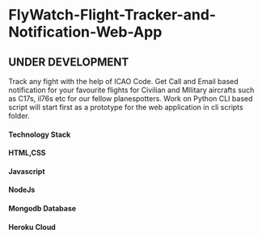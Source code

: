 # FlyWatch-Flight-Tracker-and-Notification-Web-App

## UNDER DEVELOPMENT
Track any fight with the help of ICAO Code. Get Call and Email based notification for your favourite flights for Civilian and MIlitary aircrafts such as C17s, il76s etc for our fellow planespotters.
Work on Python CLI based script will start first as a prototype for the web application in cli scripts folder.

#### Technology Stack ####

#### HTML,CSS 
#### Javascript
#### NodeJs 
#### Mongodb Database
####  Heroku Cloud
